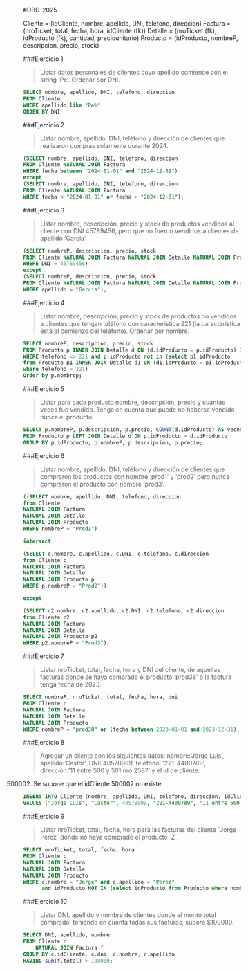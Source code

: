 #DBD-2025

Cliente = (idCliente, nombre, apellido, DNI, telefono, direccion)
Factura = (nroTicket, total, fecha, hora, idCliente (fk))
Detalle = (nroTicket (fk), idProducto (fk), cantidad, preciounitario)
Producto = (idProducto, nombreP, descripcion, precio, stock)

###Ejercicio 1
>Listar datos personales de clientes cuyo apellido comience con el string ‘Pe’. Ordenar por DNI.

```sql
SELECT nombre, apellido, DNI, telefono, direccion
FROM Cliente
WHERE apellido like "Pe%"
ORDER BY DNI
```

###Ejercicio 2
>Listar nombre, apellido, DNI, teléfono y dirección de clientes que realizaron compras solamente
durante 2024.

```sql
(SELECT nombre, apellido, DNI, telefono, direccion
FROM Cliente NATURAL JOIN Factura
WHERE fecha between "2024-01-01" and "2024-12-31")
except
(SELECT nombre, apellido, DNI, telefono, direccion
FROM Cliente NATURAL JOIN Factura
WHERE fecha < "2024-01-01" or fecha > "2024-12-31");
```

###Ejercicio 3
>Listar nombre, descripción, precio y stock de productos vendidos al cliente con DNI 45789456,
pero que no fueron vendidos a clientes de apellido ‘Garcia’.

```sql
(SELECT nombreP, descripcion, precio, stock
FROM Cliente NATURAL JOIN Factura NATURAL JOIN Detalle NATURAL JOIN Producto
WHERE DNI = 45789456)
except
(SELECT nombreP, descripcion, precio, stock
FROM Cliente NATURAL JOIN Factura NATURAL JOIN Detalle NATURAL JOIN Producto
WHERE apellido = "Garcia");
```

###Ejercicio 4
>Listar nombre, descripción, precio y stock de productos no vendidos a clientes que tengan
teléfono con característica 221 (la característica está al comienzo del teléfono). Ordenar por
nombre.

```sql
SELECT nombreP, descripcion, precio, stock 
FROM Producto p INNER JOIN Detalle d ON (d.idProducto = p.idProducto) INNER JOIN Factura f ON (f.nroTicket = d.nroTicket) INNER JOIN Cliente c ON (c.idCliente = f.idCliente)
WHERE telefono <> 221 and p.idProducto not in (select p1.idProducto
from Producto p1 INNER JOIN Detalle d1 ON (d1.idProducto = p1.idProducto) INNER JOIN Factura f1 ON (f1.nroTicket = d1.nroTicket) INNER JOIN Cliente c1 ON (c1.idCliente = f1.idCliente) 
where telefono = 221)
Order by p.nombrep;
```

###Ejercicio 5
>Listar para cada producto nombre, descripción, precio y cuantas veces fue vendido. Tenga en
cuenta que puede no haberse vendido nunca el producto.

```sql
SELECT p.nombreP, p.descripcion, p.precio, COUNT(d.idProducto) AS vecesVendido
FROM Producto p LEFT JOIN Detalle d ON p.idProducto = d.idProducto
GROUP BY p.idProducto, p.nombreP, p.descripcion, p.precio;  
```

###Ejercicio 6
>Listar nombre, apellido, DNI, teléfono y dirección de clientes que compraron los productos con
nombre ‘prod1’ y ‘prod2’ pero nunca compraron el producto con nombre ‘prod3’.

```sql
((SELECT nombre, apellido, DNI, telefono, direccion
from Cliente 
NATURAL JOIN Factura 
NATURAL JOIN Detalle 
NATURAL JOIN Producto
WHERE nombreP = "Prod1")

intersect

(SELECT c.nombre, c.apellido, c.DNI, c.telefono, c.direccion
from Cliente c 
NATURAL JOIN Factura 
NATURAL JOIN Detalle 
NATURAL JOIN Producto p
WHERE p.nombreP = "Prod2"))

except 

(SELECT c2.nombre, c2.apellido, c2.DNI, c2.telefono, c2.direccion
from Cliente c2 
NATURAL JOIN Factura 
NATURAL JOIN Detalle 
NATURAL JOIN Producto p2
WHERE p2.nombreP = "Prod3");
```

###Ejercicio 7
>Listar nroTicket, total, fecha, hora y DNI del cliente, de aquellas facturas donde se haya
comprado el producto ‘prod38’ o la factura tenga fecha de 2023.

```sql
SELECT nombreP, nroTicket, total, fecha, hora, dni
FROM Cliente c 
NATURAL JOIN Factura 
NATURAL JOIN Detalle 
NATURAL JOIN Producto
WHERE nombreP = "prod38" or (fecha between 2023-01-01 and 2023-12-31);
```

###Ejercicio 8
> Agregar un cliente con los siguientes datos: nombre:’Jorge Luis’, apellido:’Castor’, DNI:
40578999, teléfono: ‘221-4400789’, dirección:’11 entre 500 y 501 nro:2587’ y el id de cliente:
500002. Se supone que el idCliente 500002 no existe.

```sql
INSERT INTO Cliente (nombre, apellido, DNI, telefono, direccion, idCliente) 
VALUES ("Jorge Luis", "Castor", 40578999, "221-4400789", "11 entre 500 y 501 nro:2587", 500002)
```

###Ejercicio 9
>Listar nroTicket, total, fecha, hora para las facturas del cliente ´Jorge Pérez´ donde no haya
comprado el producto ´Z´.

```sql
SELECT nroTicket, total, fecha, hora
FROM Cliente c 
NATURAL JOIN Factura 
NATURAL JOIN Detalle 
NATURAL JOIN Producto
WHERE c.nombre = "Jorge" and c.apellido = "Perez" 
      and idProducto NOT IN (select idProducto from Producto where nombreP = "Z");
```

###Ejercicio 10
>Listar DNI, apellido y nombre de clientes donde el monto total comprado, teniendo en cuenta
todas sus facturas, supere $100000.

```sql
SELECT DNI, apellido, nombre
FROM Cliente c
	NATURAL JOIN Factura f
GROUP BY c.idCliente, c.dni, c.nombre, c.apellido
HAVING sum(f.total) > 100000;
```






